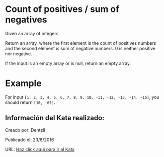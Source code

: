 # Count of positives / sum of negatives
Given an array of integers.

Return an array, where the first element is the count of positives numbers and the second element is sum of negative numbers. 0 is neither positive nor negative.

If the input is an empty array or is null, return an empty array.

# Example

For input `[1, 2, 3, 4, 5, 6, 7, 8, 9, 10, -11, -12, -13, -14, -15]`, you should return `[10, -65]`.

## Información del Kata realizado:
Creado por: Dentzil

Publicado el: 23/6/2016

URL: [Haz click aquí para ir al Kata](https://www.codewars.com/kata/576bb71bbbcf0951d5000044)